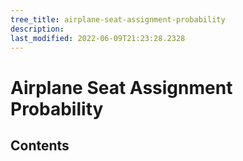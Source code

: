 ```yaml
---
tree_title: airplane-seat-assignment-probability
description: 
last_modified: 2022-06-09T21:23:28.2328
---
```


# Airplane Seat Assignment Probability

## Contents
